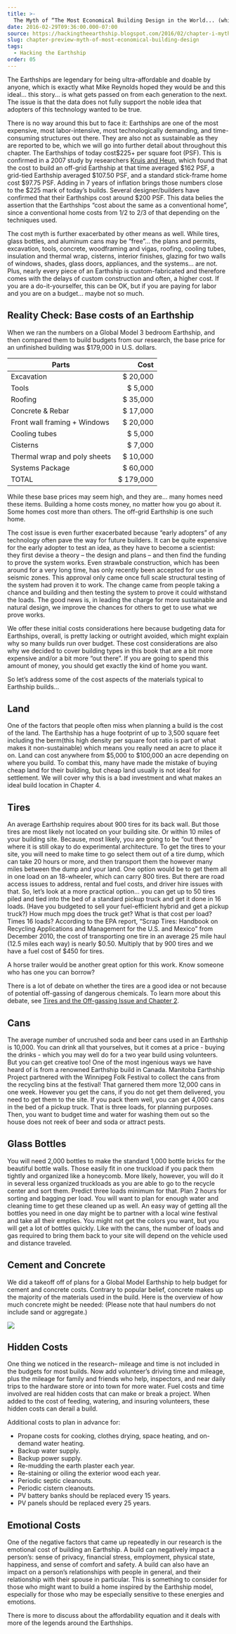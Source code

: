 ```yaml
---
title: >-
  The Myth of “The Most Economical Building Design in the World... (which will) cost about the same as a conventional non-sustainable home…”
date: 2016-02-29T09:36:00.000-07:00
source: https://hackingtheearthship.blogspot.com/2016/02/chapter-i-myth-of-most-economical.html
slug: chapter-preview-myth-of-most-economical-building-design
tags:
  - Hacking the Earthship
order: 05
---
```


The Earthships are legendary for being ultra-affordable and doable by anyone, which is exactly what Mike Reynolds hoped they would be and this ideal… this story… is what gets passed on from each generation to the next. The issue is that the data does not fully support the noble idea that adopters of this technology wanted to be true. 

There is no way around this but to face it: Earthships are one of the most expensive, most labor-intensive, most technologically demanding, and time-consuming structures out there. They are also not as sustainable as they are reported to be, which we will go into further detail about throughout this chapter. The Earthships of today cost$225+ per square foot (PSF). This is confirmed in a 2007 study by researchers [Kruis and Heun](http://hackingtheearthship.blogspot.com/2014/12/kruis-and-heun.html), which found that the cost to build an off-grid Earthship at that time averaged $162 PSF, a grid-tied Earthship averaged $107.50 PSF, and a standard stick-frame home cost $97.75 PSF. Adding in 7 years of inflation brings those numbers close to the $225 mark of today’s builds. Several designer/builders have confirmed that their Earthships cost around $200 PSF. This data belies the assertion that the Earthships “cost about the same as a conventional home”, since a conventional home costs from 1/2 to 2/3 of that depending on the techniques used. 

The cost myth is further exacerbated by other means as well. While tires, glass bottles, and aluminum cans may be “free”… the plans and permits, excavation, tools, concrete, woodframing and vigas, roofing, cooling tubes, insulation and thermal wrap, cisterns, interior finishes, glazing for two walls of windows, shades, glass doors, appliances, and the systems… are not. Plus, nearly every piece of an Earthship is custom-fabricated and therefore comes with the delays of custom construction and often, a higher cost. If you are a do-it-yourselfer, this can be OK, but if you are paying for labor and you are on a budget… maybe not so much. 

## Reality Check: Base costs of an Earthship

When we ran the numbers on a Global Model 3 bedroom Earthship, and then compared them to build budgets from our research, the base price for an unfinished building was $179,000 in U.S. dollars. 

| Parts                         | Cost      |
|-------------------------------|----------:|
| Excavation                    | $  20,000 |
| Tools                         | $   5,000 |
| Roofing                       | $  35,000 |
| Concrete & Rebar              | $  17,000 |
| Front wall framing + Windows  | $  20,000 |
| Cooling tubes                 | $   5,000 |
| Cisterns                      | $   7,000 |
| Thermal wrap and poly sheets  | $  10,000 |
| Systems Package               | $  60,000 |
| TOTAL                         | $ 179,000 |


While these base prices may seem high, and they are... many homes need these items. Building a home costs money, no matter how you go about it. Some homes cost more than others. The off-grid Earthship is one such home.

The cost issue is even further exacerbated because “early adopters” of any technology often pave the way for future builders. It can be quite expensive for the early adopter to test an idea, as they have to become a scientist: they first devise a theory – the design and plans – and then find the funding to prove the system works. Even strawbale construction, which has been around for a very long time, has only recently been accepted for use in seismic zones. This approval only came once full scale structural testing of the system had proven it to work. The change came from people taking a chance and building and then testing the system to prove it could withstand the loads. The good news is, in leading the charge for more sustainable and natural design, we improve the chances for others to get to use what we prove works.

We offer these initial costs considerations here because budgeting data for Earthships, overall, is pretty lacking or outright avoided, which might explain why so many builds run over budget. These cost considerations are also why we decided to cover building types in this book that are a bit more expensive and/or a bit more “out there”. If you are going to spend this amount of money, you should get exactly the kind of home you want. 

So let’s address some of the cost aspects of the materials typical to Earthship builds…

## Land

One of the factors that people often miss when planning a build is the cost of the land. The Earthship has a huge footprint of up to 3,500 square feet including the berm(this high density per square foot ratio is part of what makes it non-sustainable) which means you really need an acre to place it on. Land can cost anywhere from $5,000 to $100,000 an acre depending on where you build. To combat this, many have made the mistake of buying cheap land for their building, but cheap land usually is not ideal for settlement. We will cover why this is a bad investment and what makes an ideal build location in Chapter 4.

## Tires

An average Earthship requires about 900 tires for its back wall. But those tires are most likely not located on your building site. Or within 10 miles of your building site. Because, most likely, you are going to be “out there” where it is still okay to do experimental architecture. To get the tires to your site, you will need to make time to go select them out of a tire dump, which can take 20 hours or more, and then transport them the however many miles between the dump and your land. One option would be to get them all in one load on an 18-wheeler, which can carry 800 tires. But there are road access issues to address, rental and fuel costs, and driver hire issues with that. So, let’s look at a more practical option… you can get up to 50 tires piled and tied into the bed of a standard pickup truck and get it done in 16 loads. (Have you budgeted to sell your fuel-efficient hybrid and get a pickup truck?) How much mpg does the truck get? What is that cost per load? Times 16 loads? According to the EPA report, “Scrap Tires: Handbook on Recycling Applications and Management for the U.S. and Mexico” from December 2010, the cost of transporting one tire in an average 25 mile haul (12.5 miles each way) is nearly $0.50. Multiply that by 900 tires and we have a fuel cost of $450 for tires. 

A horse trailer would be another great option for this work. Know someone who has one you can borrow?

There is a lot of debate on whether the tires are a good idea or not because of potential off-gassing of dangerous chemicals. To learn more about this debate, see [Tires and the Off-gassing Issue and Chapter 2](http://hackingtheearthship.blogspot.com/2015/01/tires-and-offgassing-issue.html).

## Cans

The average number of uncrushed soda and beer cans used in an Earthship is 10,000. You can drink all that yourselves, but it comes at a price - buying the drinks - which you may well do for a two year build using volunteers. But you can get creative too! One of the most ingenious ways we have heard of is from a renowned Earthship build in Canada. Manitoba Earthship Project partnered with the Winnipeg Folk Festival to collect the cans from the recycling bins at the festival! That garnered them more 12,000 cans in one week. However you get the cans, if you do not get them delivered, you need to get them to the site. If you pack them well, you can get 4,000 cans in the bed of a pickup truck. That is three loads, for planning purposes. Then, you want to budget time and water for washing them out so the house does not reek of beer and soda or attract pests. 

## Glass Bottles

You will need 2,000 bottles to make the standard 1,000 bottle bricks for the beautiful bottle walls. Those easily fit in one truckload if you pack them tightly and organized like a honeycomb. More likely, however, you will do it in several less organized truckloads as you are able to go to the recycle center and sort them. Predict three loads minimum for that. Plan 2 hours for sorting and bagging per load. You will want to plan for enough water and cleaning time to get these cleaned up as well. An easy way of getting all the bottles you need in one day might be to partner with a local wine festival and take all their empties. You might not get the colors you want, but you will get a lot of bottles quickly. Like with the cans, the number of loads and gas required to bring them back to your site will depend on the vehicle used and distance traveled.

## Cement and Concrete

We did a takeoff off of plans for a Global Model Earthship to help budget for cement and concrete costs. Contrary to popular belief, concrete makes up the majority of the materials used in the build. Here is the overview of how much concrete might be needed: (Please note that haul numbers do not include sand or aggregate.)

![](/images/blog/legacy/Concrete%2BTakeoff.jpg)

## Hidden Costs

One thing we noticed in the research– mileage and time is not included in the budgets for most builds. Now add volunteer’s driving time and mileage, plus the mileage for family and friends who help, inspectors, and near daily trips to the hardware store or into town for more water. Fuel costs and time involved are real hidden costs that can make or break a project. When added to the cost of feeding, watering, and insuring volunteers, these hidden costs can derail a build. 

Additional costs to plan in advance for:

- Propane costs for cooking, clothes drying, space heating, and on-demand water heating.
- Backup water supply.
- Backup power supply.
- Re-mudding the earth plaster each year.
- Re-staining or oiling the exterior wood each year.
- Periodic septic cleanouts.
- Periodic cistern cleanouts.
- PV battery banks should be replaced every 15 years.
- PV panels should be replaced every 25 years.

## Emotional Costs

One of the negative factors that came up repeatedly in our research is the emotional cost of building an Earthship. A build can negatively impact a person’s: sense of privacy, financial stress, employment, physical state, happiness, and sense of comfort and safety. A build can also have an impact on a person’s relationships with people in general, and their relationship with their spouse in particular. This is something to consider for those who might want to build a home inspired by the Earthship model, especially for those who may be especially sensitive to these energies and emotions.

There is more to discuss about the affordability equation and it deals with more of the legends around the Earthships.
